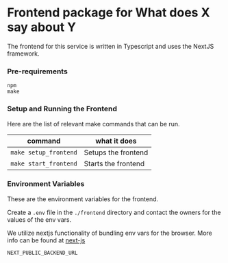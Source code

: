 # Frontend package for What does X say about Y

The frontend for this service is written in Typescript and uses the NextJS framework.

### Pre-requirements

```commandline
npm
make
```

### Setup and Running the Frontend

Here are the list of relevant make commands that can be run.

| command               | what it does        | 
|-----------------------|---------------------|
| `make setup_frontend` | Setups the frontend |
| `make start_frontend` | Starts the frontend |

### Environment Variables

These are the environment variables for the frontend.

Create a `.env` file in the `./frontend` directory and contact the owners for the values of the env vars.

We utilize nextjs functionality of bundling env vars for the browser. More info can be found at [next-js](https://nextjs.org/docs/pages/building-your-application/configuring/environment-variables#bundling-environment-variables-for-the-browser)

```
NEXT_PUBLIC_BACKEND_URL
```